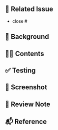 
## 📣 Related Issue
<!-- 관련 이슈를 적어주세요. -->
- close #


## 🌁 Background
<!-- 해당 PR을 작성하게 된 이유를 적어주세요. -->


## 👩‍💻 Contents
<!-- 작업 내용을 적어주세요 -->


## ✅ Testing
<!-- 테스트 방법을 적어주세요 -->


## 📱 Screenshot
<!-- 스크린샷이나 동영상을 첨부해주세요. -->


## 📝 Review Note
<!-- PR과정에서 든 생각이나 개선할 내용이 있다면 적어주세요. -->


## 📬 Reference
<!-- 참고한 코드의 출처를 작성해주세요 -->
